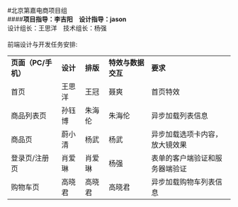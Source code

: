 #北京第嘉电商项目组
<br/>
####**项目指导：李吉阳**　**设计指导：jason**　<br/> 设计组长：王思洋　技术组长：杨强 <br/>
<br/>
前端设计与开发任务安排:
<table>
<tbody>
<tr><td><strong>页面（PC/手机）</strong></td><td><strong>设计</strong></td><td><strong>排版</strong></td><td><strong>特效与数据交互</strong></td><td><strong>要求</strong></td></tr>
<tr><td>首页</td><td>王思洋</td><td>王冠</td><td>聂爽</td><td>首页特效</td></tr>
<tr><td>商品列表页</td><td>孙钰博</td><td>朱海伦</td><td>朱海伦</td><td>异步加载列表信息</td></tr>
<tr><td>商品页</td><td>蔚小清</td><td>杨武</td><td>杨武</td><td>异步加载选项卡内容，放大镜效果</td></tr>
<tr><td>登录页/注册页</td><td>肖爱琳</td><td>肖爱琳</td><td>杨强</td><td>表单的客户端验证和服务器端验证</td></tr>
<tr><td>购物车页</td><td>高晓君</td><td>高晓君</td><td>高晓君</td><td>异步加载购物车列表信息</td></tr>
</tbody>
</table>


